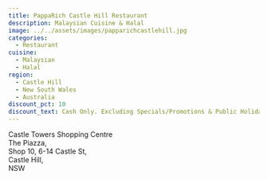 ```yaml
---
title: PappaRich Castle Hill Restaurant
description: Malaysian Cuisine & Halal
image: ../../assets/images/papparichcastlehill.jpg
categories:
  - Restaurant
cuisine:
  - Malaysian
  - Halal
region:
  - Castle Hill
  - New South Wales
  - Australia
discount_pct: 10
discount_text: Cash Only. Excluding Specials/Promotions & Public Holidays
---
```


Castle Towers Shopping Centre\
The Piazza,\
Shop 10, 6-14 Castle St,\
Castle Hill,\
NSW
